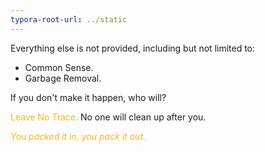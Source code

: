 ```yaml
---
typora-root-url: ../static
---
```


Everything else is not provided,  including but not limited to:

- Common Sense.
- Garbage Removal.


If you don't make it happen, who will?



<span style="color:#fdb913;">Leave No Trace. </span>  No one will clean up after you.



<span style="color:#fdb913;">*You packed it in, you pack it out.*</span>

